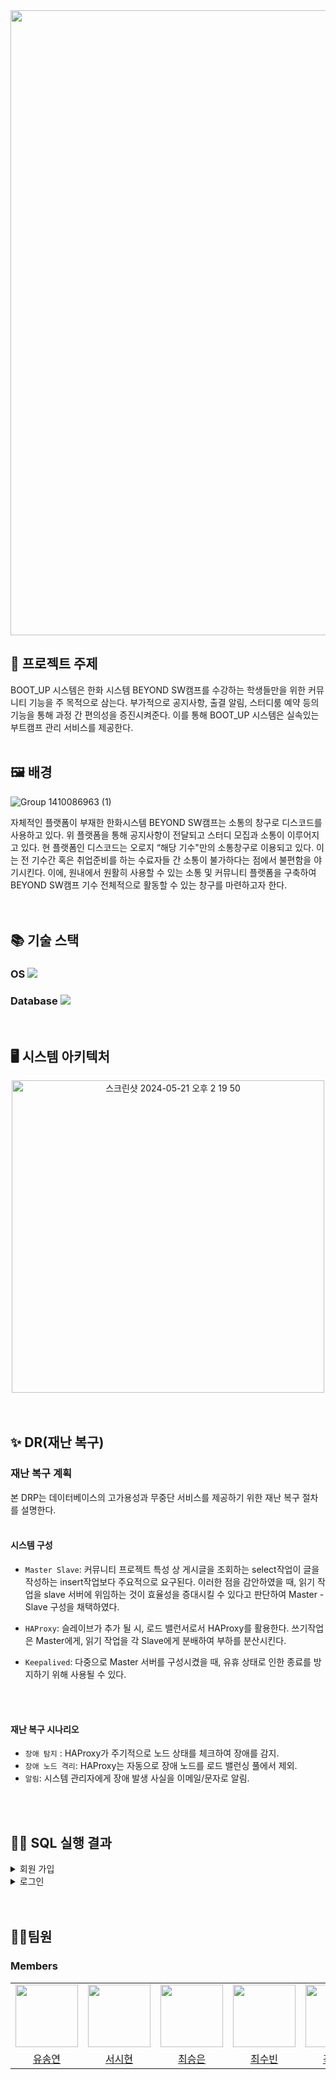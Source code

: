 

<!--

# Dopamines
<h1 align="center">DB 구현 👍</h1>
> [플레이 데이터] 한화시스템 BEYOND SW캠프 / BOOT_UP

-->
<div align="center">
  <img src="https://github.com/beyond-sw-camp/be06-1st-Dopamines-BOOT_UP/assets/125132754/63bb8c42-2a83-42cb-b037-6d42a7d87404"  width="1000px" align="center"/>
</div>


<!--
==============Todo==============

🎬[CI/CD 시연영상](https://www.youtube.com/watch?v=dhMrKTwNI8U&lc=UgzCJR3WxkvsckRyyO94AaABAg&ab_channel=%EB%94%B0%EB%9D%BC%ED%95%98%EB%A9%B4%EC%84%9C%EB%B0%B0%EC%9A%B0%EB%8A%94IT)  
📃[프로젝트 회고록](블로그주소)

-->

## 📌 프로젝트 주제

BOOT_UP 시스템은 한화 시스템 BEYOND SW캠프를 수강하는 학생들만을 위한 커뮤니티 기능을 주 목적으로 삼는다.
부가적으로 공지사항, 출결 알림, 스터디룸 예약 등의 기능을 통해 과정 간 편의성을 증진시켜준다.
이를 통해 BOOT_UP 시스템은 실속있는 부트캠프 관리 서비스를 제공한다.
<br>
<br>

## 🖼 배경

![Group 1410086963 (1)](https://github.com/beyond-sw-camp/be06-1st-Dopamines-BOOT_UP/assets/138289674/60eb3482-7b86-4de0-9247-98cd5eb6e070)



자체적인 플랫폼이 부재한 한화시스템 BEYOND SW캠프는 소통의 창구로 디스코드를 사용하고 있다. 위 플랫폼을 통해 공지사항이 전달되고  스터디 모집과 소통이 이루어지고 있다.
현 플랫폼인 디스코드는 오로지 “해당 기수"만의 소통창구로 이용되고 있다. 이는 전 기수간 혹은 취업준비를 하는 수료자들 간 소통이  불가하다는 점에서 불편함을 야기시킨다. 이에, 원내에서 원활히 사용할 수 있는 소통 및 커뮤니티 플랫폼을 구축하여 BEYOND SW캠프 기수 전체적으로 활동할 수 있는 창구를 마련하고자 한다.
<br>
<br>
<br>

## 📚 기술 스택
### OS <img src="https://img.shields.io/badge/linux-FCC624?style=flat&logo=linux&logoColor=black"/> 

### Database <img src="https://img.shields.io/badge/mariaDB-003545?style=flat&logo=mariaDB&logoColor=white"/>

<br>

## 🖥️ 시스템 아키텍처

<div align="center">
  <img width="500px" alt="스크린샷 2024-05-21 오후 2 19 50" src="https://github.com/beyond-sw-camp/be06-1st-Dopamines-BOOT_UP/assets/138289674/cccf8db7-2fd3-4439-92cf-b4fd5ba75614">
</div>


<br>
<br>

## ✨ DR(재난 복구)

### 재난 복구 계획

본 DRP는 데이터베이스의 고가용성과 무중단 서비스를 제공하기 위한 재난 복구 절차를 설명한다.
<br>
<br>

#### 시스템 구성

- `Master Slave`:
커뮤니티 프로젝트 특성 상 게시글을 조회하는 select작업이 글을 작성하는 insert작업보다 주요적으로 요구된다. 이러한 점을 감안하였을 때, 읽기 작업을 slave 서버에 위임하는 것이 효율성을 증대시킬 수 있다고 판단하여 Master - Slave 구성을 채택하였다.

- `HAProxy`: 
슬레이브가 추가 될 시, 로드 밸런서로서 HAProxy를 활용한다. 쓰기작업은 Master에게, 읽기 작업을 각 Slave에게 분배하여 부하를 분산시킨다.
- `Keepalived`: 
다중으로 Master 서버를 구성시켰을 때, 유휴 상태로 인한 종료를 방지하기 위해 사용될 수 있다.
<br>
<br>

#### 재난 복구 시나리오

- `장애 탐지` : HAProxy가 주기적으로 노드 상태를 체크하여 장애를 감지.
- `장애 노드 격리`: HAProxy는 자동으로 장애 노드를 로드 밸런싱 풀에서 제외.
- `알림`: 시스템 관리자에게 장애 발생 사실을 이메일/문자로 알림.
<!--
==============Todo==============
- CI : 어떤 과정을 통해 자동으로 테스트 후 결과에 따라 통합 된다는 내용 추가
- CD : 어떤 과정을 통해자동으로 운영중인 서버에 무중단 배포 된다는 내용 추가
-->
<br>
<br>


## 👨‍💻 SQL 실행 결과
<!--
==============Todo==============
-->
<details>
<summary>회원 가입</summary>
<div>
<figure align="center"> 
  <img src="z"/>
    <p>~~~ 조회</p>
 </figure>
</div>

</details>

<details>
<summary>로그인</summary>
<div>
<figure align="center"> 
  <img src="z"/>
    <p>~~~ 조회</p>
 </figure>
</div>

</details>
<br>
<br>

## 🤼‍♂️팀원

### Members
<table>
  <tr>
    <td>
      <a href="https://github.com/syy0O">
        <img src="https://avatars.githubusercontent.com/u/86238720?v=4" width="100" style="max-width: 100%;">
      </a>
    </td>
    <td>
      <a href="https://github.com/SihyunSeo">
        <img src="https://avatars.githubusercontent.com/u/63051137?v=4" width="100" style="max-width: 100%;">
      </a>
    </td>
    <td>
      <a href="https://github.com/xeunnie">
        <img src="https://avatars.githubusercontent.com/u/138289674?v=4" width="100" style="max-width: 100%;">
      </a>
    </td>
    <td>
      <a href="https://github.com/subi930">
        <img src="https://avatars.githubusercontent.com/u/125132754?v=4" width="100" style="max-width: 100%;">
      </a>
    </td>
    <td>
      <a href="https://github.com/706com">
        <img src="https://avatars.githubusercontent.com/u/104816530?v=4" width="100" style="max-width: 100%;">
      </a>
    </td>
  </tr>
  <tr>
    <td align="center">
      <a href="https://github.com/syy0O">유송연</a>
    </td>
    <td align="center">
      <a href="https://github.com/HyunaJo">서시현</a>
    </td>
    <td align="center">
      <a href="https://github.com/yuzzin0121">최승은</a>
    </td>
    <td align="center">
      <a href="https://github.com/subi930">최수빈</a>
    </td>
    <td align="center">
      <a href="https://github.com/subi930">곽동현</a>
    </td>
  </tr>
</table>
<br>

<!--

Team Leader : 🐯**유철수**

Backend : 🐶 **김철수**

Backend : 🐺 **박철수**

Frontend : 🐱 **이철수**

인공지능 : 🦁 **최철수**

-->
